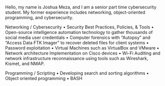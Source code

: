 Hello, my name is Joshua Meza, and I am a senior part time cybersecurity student. My former experience includes networking, object-oriented programming, and cybersecurity.

Networking / Cybersecurity
•	Security Best Practices, Policies, & Tools
•	Open-source intelligence automation technology to gather thousands of social media user credentials 
•	Computer forensics with “Autopsy” and “Access Data FTK Imager” to recover deleted files for client systems 
•	Password exploitation
•	Virtual Machines such as VirtualBox and VMware
•	Network architecture Implementation on Cisco devices
•	Wi-Fi Auditing and network infrastructure reconnaissance using tools such as Wireshark, Kismet, and NMAP.

Programming / Scripting
•	Developing search and sorting algorithms 
•	Object oriented programming
•	BASH
